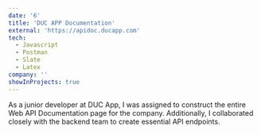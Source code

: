 ```yaml
---
date: '6'
title: 'DUC APP Documentation'
external: 'https://apidoc.ducapp.com'
tech:
  - Javascript
  - Postman
  - Slate
  - Latex
company: ''
showInProjects: true
---
```


As a junior developer at DUC App, I was assigned to construct the entire Web API Documentation page for the company. Additionally, I collaborated closely with the backend team to create essential API endpoints.
